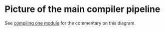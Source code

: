 # Picture of the main compiler pipeline



See [compiling one module](commentary/compiler) for the commentary on this diagram.



[](/trac/ghc/attachment/wiki/Commentary/Compiler/HscPipe/HscPipe2.png)


